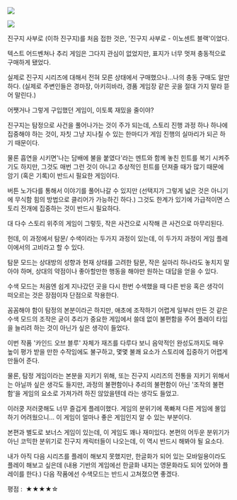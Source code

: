 ![](./0.jpg)

![](./1.jpg)

진구지 사부로 (이하 진구지)를 처음 접한 것은, '진구지 사부로 - 이노센트 블랙'이었다.

텍스트 어드벤쳐나 추리 게임은 그다지 관심이 없었지만, 표지가 너무 멋져 충동적으로 구매하게 됐었다.

실제로 진구지 시리즈에 대해서 전혀 모른 상태에서 구매했으나...나의 충동 구매도 알만하다. (실제로 주변인들은 경마장, 아키히바라, 경품 게임장 같은 곳을 절대 가지 말라 뜯어 말린다.)

어쨋거나 그렇게 구입했던 게임이, 이토록 재밌을 줄이야?

진구지는 탐정으로 사건을 풀어나가는 것이 주가 되는데, 스토리 진행 과정 하나 하나에 집중해야 하는 것이, 자칫 그냥 지나칠 수 있는 한마디가 게임 진행의 실마리가 되곤 하기 때문이다.

물론 흡연을 시키면'나는 담배에 불을 붙였다'라는 멘트와 함께 놓친 힌트를 복기 시켜주기도 하지만, 그것도 매번 그런 것이 아니고 추상적인 힌트를 던져줄 때가 많기 때문에 암기 (혹은 기록)이 반드시 필요한 게임이다.

버튼 노가다를 통해서 이야기를 풀어나갈 수 있지만 (선택지가 그렇게 넓은 것은 아니기에 무식함 힘의 방법으로 클리어가 가능하긴 하다.) 그것도 한계가 있기에 가급적이면 스토리 전개에 집중하는 것이 반드시 필요하다.

대 다수 스토리 위주의 게임이 그렇듯, 작은 사건으로 시작해 큰 사건으로 마무리된다.

헌데, 이 과정에서 탐문/ 수색이라는 두가지 과정이 있는데, 이 두가지 과정이 게임 플레이에서의 고비라고 할 수 있다.

탐문 모드는 상대방의 성향과 현재 상태를 고려한 탐문, 작은 실마리 하나라도 놓치지 말아야 하며, 상대의 약점이나 좋아할만한 행동을 해야만 원하는 대답을 얻을 수 있다.

수색 모드는 처음엔 쉽게 지나갔던 곳을 다시 한번 수색했을 때 다른 반응 혹은 생각이 떠오르는 것은 장점이자 단점으로 작용한다.

꼼꼼해야 함이 탐정의 본분이라곤 하지만, 애초에 조작하기 어렵게 일부러 만든 것 같은 수색 모드의 조작은 굳이 추리가 중요한 게임에서 쓸데 없이 불편함을 주어 플레이 타임을 늘리려 하는 것이 아닌가 싶은 생각이 들었다.

이번 작품 '카인드 오브 블루' 자체가 재즈를 다루다 보니 음악적인 완성도까지도 매우 높이 평가 받을 만한 수작임에도 불구하고, 몇몇 불쾌 요소가 스토리에 집중하기 어렵게 만들어 준다.

물론, 탐정 게임이라는 본분을 지키기 위해, 또는 진구지 시리즈의 전통을 지키기 위해서는 아닐까 싶은 생각도 들지만, 과정의 불편함이나 추리의 불편함이 아닌 '조작의 불편함'을 게임의 요소로 가져가려 하진 않았을텐데 라는 생각도 들었고.

이러쿵 저러쿵해도 너무 즐겁게 플레이했다. 게임의 분위기에 푹빠져 다른 게임에 몰입하기 어려웠으니... 이 게임이 얼마나 좋은 게임인지 알 수 있는 부분이다.

본편과 별도로 보너스 게임이 있는데, 이 게임도 꽤나 재미있다. 본편의 어두운 분위기가 아닌 코믹한 분위기로 진구지 캐릭터들이 나오는데, 이 역시 반드시 해봐야 될 요소다.

내가 아직 다음 시리즈를 플레이 해보지 못했지만, 한글화가 되어 있는 모바일용이라도 플레이 해보고 싶은데 (내용 기반의 게임에선 한글화 내지는 영문화라도 되어 있어야 플레이를 한다.) 다음 작품에선 수색모드는 반드시 고쳐졌으면 좋겠다.

평점 :  ★★★★☆
